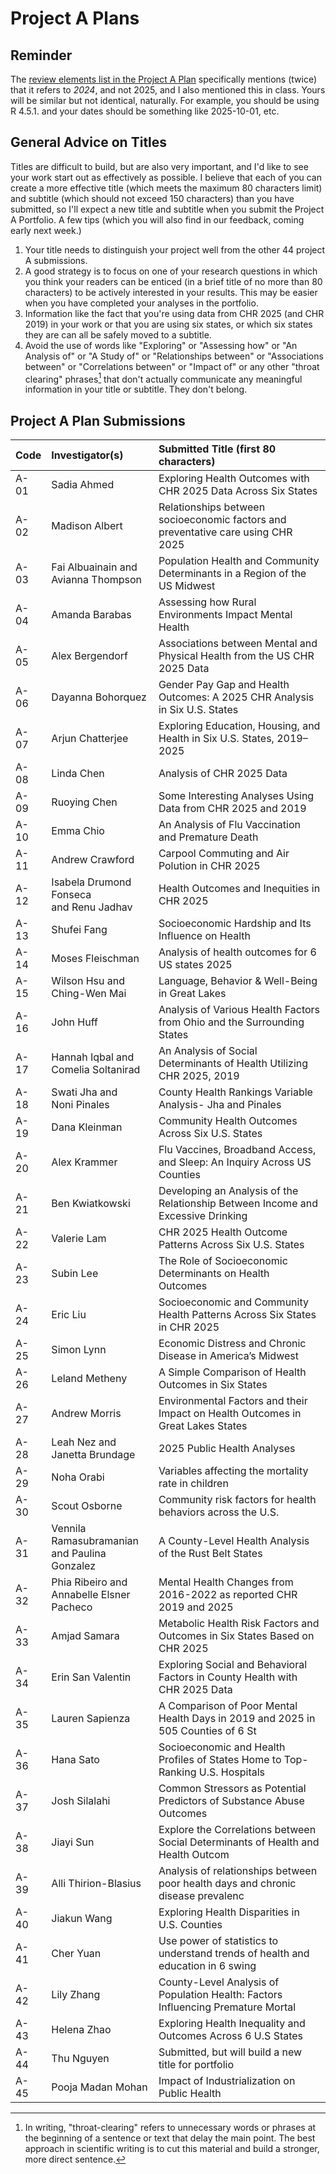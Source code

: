 # Project A Plans

## Reminder

The [review elements list in the Project A Plan](https://thomaselove.github.io/431-projectA-2025/plan.html#checklist-review-elements-for-the-project-a-plan) specifically mentions (twice) that it refers to *2024*, and not 2025, and I also mentioned this in class. Yours will be similar but not identical, naturally. For example, you should be using R 4.5.1. and your dates should be something like 2025-10-01, etc.

## General Advice on Titles

Titles are difficult to build, but are also very important, and I'd like to see your work start out as effectively as possible. I believe that each of you can create a more effective title (which meets the maximum 80 characters limit) and subtitle (which should not exceed 150 characters) than you have submitted, so I'll expect a new title and subtitle when you submit the Project A Portfolio. A few tips (which you will also find in our feedback, coming early next week.)

1. Your title needs to distinguish your project well from the other 44 project A submissions.
2. A good strategy is to focus on one of your research questions in which you think your readers can be enticed (in a brief title of no more than 80 characters) to be actively interested in your results. This may be easier when you have completed your analyses in the portfolio.
3. Information like the fact that you're using data from CHR 2025 (and CHR 2019) in your work or that you are using six states, or which six states they are can all be safely moved to a subtitle.
4. Avoid the use of words like "Exploring" or "Assessing how" or "An Analysis of" or "A Study of" or "Relationships between" or "Associations between" or "Correlations between" or "Impact of" or any other "throat clearing" phrases[^1] that don't actually communicate any meaningful information in your title or subtitle. They don't belong.

## Project A Plan Submissions

Code | Investigator(s) | Submitted Title (first 80 characters)
:---- | :---------------- | :---------------------------------------------------------------------------------------------
A-01 | Sadia Ahmed | Exploring Health Outcomes with CHR 2025 Data Across Six States
A-02 | Madison Albert | Relationships between socioeconomic factors and preventative care using CHR 2025
A-03 | Fai Albuainain and <br> Avianna Thompson | Population Health and Community Determinants in a Region of the US Midwest
A-04 | Amanda Barabas | Assessing how Rural Environments Impact Mental Health
A-05 | Alex Bergendorf | Associations between Mental and Physical Health from the US CHR 2025 Data
A-06 | Dayanna Bohorquez | Gender Pay Gap and Health Outcomes: A 2025 CHR Analysis in Six U.S. States
A-07 | Arjun Chatterjee | Exploring Education, Housing, and Health in Six U.S. States, 2019–2025
A-08 | Linda Chen | Analysis of CHR 2025 Data
A-09 | Ruoying Chen | Some Interesting Analyses Using Data from CHR 2025 and 2019
A-10 | Emma Chio | An Analysis of Flu Vaccination and Premature Death
A-11 | Andrew Crawford | Carpool Commuting and Air Polution in CHR 2025
A-12 | Isabela Drumond Fonseca <br> and Renu Jadhav | Health Outcomes and Inequities in CHR 2025
A-13 | Shufei Fang | Socioeconomic Hardship and Its Influence on Health
A-14 | Moses Fleischman | Analysis of health outcomes for 6 US states 2025
A-15 | Wilson Hsu and <br> Ching-Wen Mai | Language, Behavior & Well-Being in Great Lakes
A-16 | John Huff | Analysis of Various Health Factors from Ohio and the Surrounding States
A-17 | Hannah Iqbal and <br> Comelia Soltanirad | An Analysis of Social Determinants of Health Utilizing CHR 2025, 2019
A-18 | Swati Jha and <br> Noni Pinales | County Health Rankings Variable Analysis- Jha and Pinales
A-19 | Dana Kleinman | Community Health Outcomes Across Six U.S. States
A-20 | Alex Krammer | Flu Vaccines, Broadband Access, and Sleep: An Inquiry Across US Counties
A-21 | Ben Kwiatkowski | Developing an Analysis of the Relationship Between Income and Excessive Drinking
A-22 | Valerie Lam | CHR 2025 Health Outcome Patterns Across Six U.S. States
A-23 | Subin Lee | The Role of Socioeconomic Determinants on Health Outcomes
A-24 | Eric Liu | Socioeconomic and Community Health Patterns Across Six States in CHR 2025
A-25 | Simon Lynn | Economic Distress and Chronic Disease in America’s Midwest
A-26 | Leland Metheny | A Simple Comparison of Health Outcomes in Six States
A-27 | Andrew Morris | Environmental Factors and their Impact on Health Outcomes in Great Lakes States
A-28 | Leah Nez and <br> Janetta Brundage | 2025 Public Health Analyses
A-29 | Noha Orabi | Variables affecting the mortality rate in children
A-30 | Scout Osborne | Community risk factors for health behaviors across the U.S.
A-31 | Vennila Ramasubramanian <br> and Paulina Gonzalez | A County-Level Health Analysis of the Rust Belt States
A-32 | Phia Ribeiro and <br> Annabelle Elsner Pacheco | Mental Health Changes from 2016-2022 as reported CHR 2019 and 2025
A-33 | Amjad Samara | Metabolic Health Risk Factors and Outcomes in Six States Based on CHR 2025
A-34 | Erin San Valentin | Exploring Social and Behavioral Factors in County Health with CHR 2025 Data
A-35 | Lauren Sapienza | A Comparison of Poor Mental Health Days in 2019 and 2025 in 505 Counties of 6 St
A-36 | Hana Sato | Socioeconomic and Health Profiles of States Home to Top-Ranking U.S. Hospitals
A-37 | Josh Silalahi | Common Stressors as Potential Predictors of Substance Abuse Outcomes
A-38 | Jiayi Sun | Explore the Correlations between Social Determinants of Health and Health Outcom
A-39 | Alli Thirion-Blasius | Analysis of relationships between poor health days and chronic disease prevalenc
A-40 | Jiakun Wang | Exploring Health Disparities in U.S. Counties
A-41 | Cher Yuan | Use power of statistics to understand trends of health and education in 6 swing 
A-42 | Lily Zhang | County-Level Analysis of Population Health: Factors Influencing Premature Mortal
A-43 | Helena Zhao | Exploring Health Inequality and Outcomes Across 6 U.S States
A-44 | Thu Nguyen | Submitted, but will build a new title for portfolio
A-45 | Pooja Madan Mohan | Impact of Industrialization on Public Health

[^1]: In writing, "throat-clearing" refers to unnecessary words or phrases at the beginning of a sentence or text that delay the main point. The best approach in scientific writing is to cut this material and build a stronger, more direct sentence.

